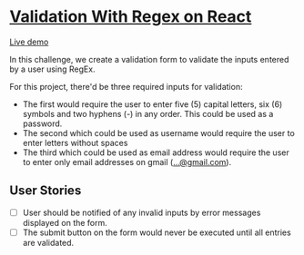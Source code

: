# [Validation With Regex on React](https://github.com/florinpop17/app-ideas/blob/master/Projects/1-Beginner/Javascript-Validation-With-Regex.md)

[Live demo](https://skcorpion.github.io/react-ts-validation-form/)

In this challenge, we create a validation form to validate the inputs entered by a user using RegEx.

For this project, there'd be three required inputs for validation:
- The first would require the user to enter five (5) capital letters, six (6) symbols and two hyphens (-) in any order. This could be used as a password.
- The second which could be used as username would require the user to enter letters without spaces
- The third which could be used as email address would require the user to enter only email addresses on gmail (...@gmail.com).

## User Stories

-   [ ] User should be notified of any invalid inputs by error messages displayed on the form.
-   [ ] The submit button on the form would never be executed until all entries are validated.
